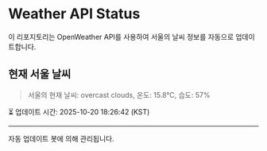 
# Weather API Status

이 리포지토리는 OpenWeather API를 사용하여 서울의 날씨 정보를 자동으로 업데이트합니다.

## 현재 서울 날씨
> 서울의 현재 날씨: overcast clouds, 온도: 15.8°C, 습도: 57%

⏳ 업데이트 시간: 2025-10-20 18:26:42 (KST)

---
자동 업데이트 봇에 의해 관리됩니다.
